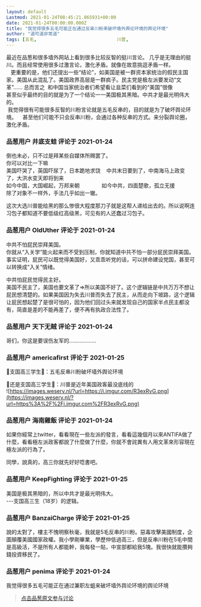 ```yaml
---
layout: default
Lastmod: 2021-01-24T08:45:21.865931+00:00
date: 2021-01-24T00:00:00.000Z
title: "我觉得很多五毛可能正在通过反串川粉来破坏墙外舆论环境的舆论环境"
author: "道可道非常道"
tags: [五毛,								川普,								反串黑,								川粉,								美国大选]
---
```


最近在品葱和很多墙外网站上看到很多比较反智的挺川言论。 几乎是无理由的挺川。而且经常使用很多过激言论，激化矛盾。就像在故意挑逗矛盾一样。  
   更重要的是，他们还提出一些“结论”，如美国是被一群资本家统治的假民主国家。美国从此混乱了。美国政界高层是一群疯子。民主党是极左派要发动“文革”…… 总而言之  和中国当家统治者们希望看让韭菜们看到的“美国”很像  
甚至似乎最终的目的就是为了一个结论一一美国极其黑暗。中共才是最光明伟大的。  
 我觉得很有可能很多反智的川粉言论就是五毛反串的，目的就是为了破坏舆论环境。    甚至他们可能不只会反串川粉，会通过各种反串的方式。来分裂舆论圈，激化矛盾。

            
### 品葱用户 **井底支蛙** 评论于 2021-01-24
        
倒也未必，只不过是拜某些自媒体所赐罢了。  
你可以对比一下嘛  
美国吓哭了，英国吓尿了，日本跪地求饶    中共末日要到了，中南海马上政变了，大洪水变天即将到来  
如今中国，大国崛起，万邦来朝               如今中共，四面楚歌，孤立无援  
除了对象不一样外，手法几乎如出一辙。  
  
这次大选川普能给黑的那么惨很大程度那刀子就是这帮人递给出去的。所以说啊连习包子都知道不要低级红高级黑，可见有的人还蠢过习包子。
        


            
### 品葱用户 **OldUther** 评论于 2021-01-24
        
中共不怕屁民崇拜美国。  
你就从“入关学”能火起来而不受到压制，你就知道中共不怕一部分屁民崇拜美国。事实证明，屁民可以既觉得美国好，又乖乖听党的话，可以拼命建设党国，甚至可以转换成“入关”情绪。  
  
中共怕屁民觉得民主好。  
美国不民主了，美国也要文革了=>所以美国不好了。这个逻辑链是中共万万不想让屁民想清楚的。如果美国因为失去川普而失去了民主，从而走向下坡路，这个逻辑让屁民想起楚了是很可怕的，因为他们回过头来就发现自己的国家半点民主都没有，简直是差的不能再差了，便不再有执政合法性了。
        


            
### 品葱用户 **天下无贼** 评论于 2021-01-24
        
哥们，你这是要误伤友军的………………
        


            
### 品葱用户 **americafirst** 评论于 2021-01-25
        
🤡支国高三学生🤡：五毛反串川粉破坏墙外舆论环境  
  
🤡还是支国高三学生🤡：川普是近年美国政客最没底线的  
![https://images.weserv.nl/?url=https://i.imgur.com/R3exRvG.png](https://images.weserv.nl/?url=https%3A%2F%2Fi.imgur.com%2FR3exRvG.png)
        


            
### 品葱用户 **海南雞飯** 评论于 2021-01-24
        
如果你經常上twitter，看看現在一些左派的發言，看看這幾個月以來ANTIFA做了什麼，看看極左派政客都說了什麼做了什麼，你就不會詫異有人用文革來形容現在極左派的行為了。  
  
同學，說真的，高三你就先好好唸書吧。
        


            
### 品葱用户 **KeepFighting** 评论于 2021-01-25
        
美国是极其黑暗的，所以中共才是最光明伟大。  
\---支国高三生（18岁）的逻辑。
        


            
### 品葱用户 **BanzaiCharge** 评论于 2021-01-25
        
說的太對了，樓主不愧明察秋毫，我就是5毛反串的川粉。惡毒攻擊美國制度，企圖顛覆美國國家政權。我小學剛畢業，學歷仲低過高三，但是反串川粉在5毛中間是高級活，不是所有人都能幹，我每發一貼，中宣部都給我5塊。我很快就能攢夠錢投資移民了。
        


            
### 品葱用户 **penima** 评论于 2021-01-24
        
我觉得很多五毛可能正在通过兼职左蛆来破坏墙外舆论环境的舆论环境
        






> [点击品葱原文参与讨论](https://pincong.rocks/article/28907)

